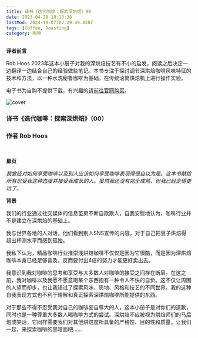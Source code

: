 ```yaml
---
title: 译书《迭代咖啡：探索深烘焙》00
date: 2023-04-29 18:13:38
lastMod: 2024-10-07T07:29:49.820Z
tags: [Coffee, Roasting]
category: 咖啡
---
```


**译者前言**

Rob Hoos 2023年这本小册子对我的深烘焙技艺有不小的启发，阅读之后决定一边翻译一边结合自己的经验做些笔记。本书专注于探讨调节深烘焙咖啡风味特征的技术和方法，以一种水洗秘鲁咖啡为基础，在传统滚筒烘焙机上进行操作实验。

电子书为自购不提供下载，有兴趣的请[前往官网购买](https://hoos.coffee/shop/p/exploring-the-dark-side)。

![cover](https://images.squarespace-cdn.com/content/v1/5ea72c7bfc31534cf56d9c22/1681835065963-C3VZRUL99LMC86HIFQ4T/Exploring+Dark+Roast.jpg)

### 译书《迭代咖啡：探索深烘焙》（00）

### 作者 Rob Hoos

<br />

**扉页**

_我曾经对如何享受咖啡以及别人应该如何享受咖啡表现得很自以为是。这本书献给所有忍受我这种态度并接受我成长的人。虽然我还没有完全成熟，但我已经走得更远了。_

**背景**

我们的行业通过社交媒体的信息茧房不断自欺欺人，自我安慰地认为，咖啡行业并不是建立在深烘焙的基础上。

我与世界各地的人对话，他们看到别人SNS宣传的内容，对于自己把豆子烘焙得超出杯测水平而感到孤独。

我私下认为，精品咖啡行业推崇浅烘焙咖啡不仅仅是因为它很酷，而是因为深烘焙咖啡本身已经足够普及，反而要付出4倍的努力才能更好卖出去。

我意识到我对咖啡的思考和享受与大多数人对咖啡的接受之间存在断层。在这之前，我对咖啡以及我愿不愿意喝某个东西抱有一种令人不快的自负。这不仅让周围的人望而却步，也让我错过了探索风味、质地、风格和技艺的不同世界。我的这种自我表现方式也不利于理解和真正探索深烘焙咖啡所能提供的东西。

对于那些不得不忍受我对自己的咖啡妄自尊大的人，这本小册子是对你们的道歉，同时也是一种尊重大多数人喝咖啡方式的尝试。深烘焙不应被视为烘焙师们的马后炮或笑话，它同样需要我们对其他烘焙度所具备的严格性、目的性和质量。让我们一起，来探索咖啡的黑暗面吧……

